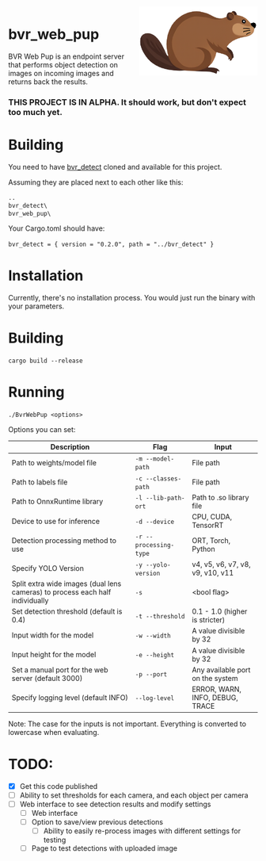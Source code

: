 <div style="float: right; margin-left: 20px;">
  <img alt="BVR Chirp Logo" src="logo.png" width="240" />
</div>

# bvr_web_pup



BVR Web Pup is an endpoint server that performs object detection on images on incoming images and returns back the results.

### THIS PROJECT IS IN ALPHA. It should work, but don't expect too much yet.

# Building

You need to have [bvr_detect](https://github.com/CeeBeeEh/bvr_detect) cloned and available for this project.

Assuming they are placed next to each other like this:

```
..
bvr_detect\
bvr_web_pup\
```

Your Cargo.toml should have:

`bvr_detect = { version = "0.2.0", path = "../bvr_detect" }`

# Installation

Currently, there's no installation process. You would just run the binary with your parameters.

# Building

`cargo build --release`

# Running

`./BvrWebPup <options>`

Options you can set:

| Description                                                                   | Flag                   | Input                            |
|-------------------------------------------------------------------------------|------------------------|----------------------------------|
| Path to weights/model file                                                    | `-m --model-path`      | File path                        |
| Path to labels file                                                           | `-c --classes-path`    | File path                        |
| Path to OnnxRuntime library                                                   | `-l --lib-path-ort`    | Path to .so library file         |
| Device to use for inference                                                   | `-d --device`          | CPU, CUDA, TensorRT              |
| Detection processing method to use                                            | `-r --processing-type` | ORT, Torch, Python               |
| Specify YOLO Version                                                          | `-y --yolo-version`    | v4, v5, v6, v7, v8, v9, v10, v11 |
| Split extra wide images (dual lens cameras) to process each half individually | `-s `                  | \<bool flag>                     |
| Set detection threshold (default is 0.4)                                      | `-t --threshold`       | 0.1 - 1.0 (higher is stricter)   |
| Input width for the model                                                     | `-w --width`           | A value divisible by 32          |
| Input height for the model                                                    | `-e --height`          | A value divisible by 32          |
| Set a manual port for the web server (default 3000)                           | `-p --port`            | Any available port on the system |
| Specify logging level (default INFO)                                          | `--log-level`          | ERROR, WARN, INFO, DEBUG, TRACE  |

Note: The case for the inputs is not important. Everything is converted to lowercase when evaluating.

# TODO:
- [x] Get this code published
- [ ] Ability to set thresholds for each camera, and each object per camera
- [ ] Web interface to see detection results and modify settings 
  - [ ] Web interface
  - [ ] Option to save/view previous detections
    - [ ] Ability to easily re-process images with different settings for testing
  - [ ] Page to test detections with uploaded image
